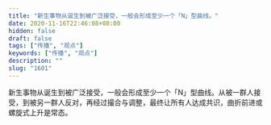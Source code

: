 ```yaml
---
title: "新生事物从诞生到被广泛接受，一般会形成至少一个「N」型曲线。"
date: 2020-11-16T22:46:08+08:00
hidden: false
draft: false
tags: ["传播", "观点"]
keywords: ["传播", "观点"]
description: ""
slug: "1601"
---
```


新生事物从诞生到被广泛接受，一般会形成至少一个「N」型曲线。从被一群人接受，到被另一群人反对，再经过撮合与调整，最终让所有人达成共识，曲折前进或螺旋式上升是常态。